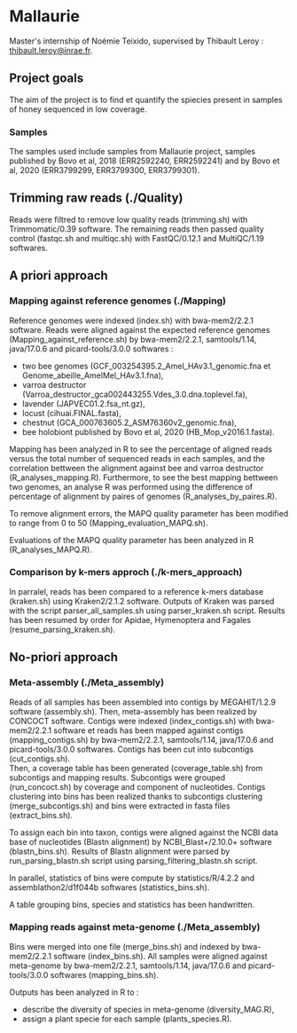 # Mallaurie
Master's internship of Noémie Teixido, supervised by Thibault Leroy : thibault.leroy@inrae.fr.

## Project goals 
The aim of the project is to find et quantify the spiecies present in samples of honey sequenced in low coverage. 
### Samples 
The samples used include samples from Mallaurie project, samples published by Bovo et al, 2018 (ERR2592240, ERR2592241) and by Bovo et al, 2020 (ERR3799299, ERR3799300, ERR3799301). 

## Trimming raw reads (./Quality)
Reads were filtred to remove low quality reads (trimming.sh) with Trimmomatic/0.39 software. The remaining reads then passed quality control (fastqc.sh and multiqc.sh) with FastQC/0.12.1 and MultiQC/1.19 softwares. 

## A priori approach 
### Mapping against reference genomes (./Mapping)
Reference genomes were indexed (index.sh) with bwa-mem2/2.2.1 software.
Reads were aligned against the expected reference genomes (Mapping_against_reference.sh) by bwa-mem2/2.2.1, samtools/1.14, java/17.0.6 and picard-tools/3.0.0 softwares : 
- two bee genomes (GCF_003254395.2_Amel_HAv3.1_genomic.fna et Genome_abeille_AmelMel_HAv3.1.fna),
- varroa destructor (Varroa_destructor_gca002443255.Vdes_3.0.dna.toplevel.fa),
- lavender (JAPVEC01.2.fsa_nt.gz),
- locust (cihuai.FINAL.fasta),
- chestnut (GCA_000763605.2_ASM76360v2_genomic.fna),
- bee holobiont published by Bovo et al, 2020 (HB_Mop_v2016.1.fasta).

Mapping has been analyzed in R to see the percentage of aligned reads versus the total number of sequenced reads in each samples, and the correlation bettween the alignment against bee and varroa destructor (R_analyses_mapping.R). 
Furthermore, to see the best mapping bettween two genomes, an analyse R was performed using the difference of percentage of alignment by paires of genomes (R_analyses_by_paires.R).  

To remove alignment errors, the MAPQ quality parameter has been modified to range from 0 to 50 (Mapping_evaluation_MAPQ.sh).

Evaluations of the MAPQ quality parameter has been analyzed in R (R_analyses_MAPQ.R). 


### Comparison by k-mers approch (./k-mers_approach)
In parralel, reads has been compared to a reference k-mers database (kraken.sh) using Kraken2/2.1.2 software. 
Outputs of Kraken was parsed with the script parser_all_samples.sh using parser_kraken.sh script.
Results has been resumed by order for Apidae, Hymenoptera and Fagales (resume_parsing_kraken.sh). 

## No-priori approach
### Meta-assembly (./Meta_assembly)
Reads of all samples has been assembled into contigs by MEGAHIT/1.2.9 software (assembly.sh).
Then, meta-assembly has been realized by CONCOCT software. 
Contigs were indexed (index_contigs.sh) with bwa-mem2/2.2.1 software et reads has been mapped against contigs (mapping_contigs.sh) by bwa-mem2/2.2.1, samtools/1.14, java/17.0.6 and picard-tools/3.0.0 softwares. 
Contigs has been cut into subcontigs (cut_contigs.sh).  
Then, a coverage table has been generated (coverage_table.sh) from subcontigs and mapping results.
Subcontigs were grouped (run_concoct.sh) by coverage and component of nucleotides. 
Contigs clustering into bins has been realized thanks to subcontigs clustering (merge_subcontigs.sh) and bins were extracted in fasta files (extract_bins.sh). 

To assign each bin into taxon, contigs were aligned against the NCBI data base of nucleotides (Blastn alignment) by NCBI_Blast+/2.10.0+ software (blastn_bins.sh). 
Results of Blastn alignment were parsed by run_parsing_blastn.sh script using parsing_filtering_blastn.sh script. 

In parallel, statistics of bins were compute by statistics/R/4.2.2 and assemblathon2/d1f044b softwares (statistics_bins.sh). 

A table grouping bins, species and statistics has been handwritten. 

### Mapping reads against meta-genome (./Meta_assembly)
Bins were merged into one file (merge_bins.sh) and indexed by bwa-mem2/2.2.1 software (index_bins.sh). 
All samples were aligned against meta-genome by bwa-mem2/2.2.1, samtools/1.14, java/17.0.6 and picard-tools/3.0.0 softwares (mapping_bins.sh).

Outputs has been analyzed in R to :
- describe the diversity of species in meta-genome (diversity_MAG.R),
- assign a plant specie for each sample (plants_species.R).



